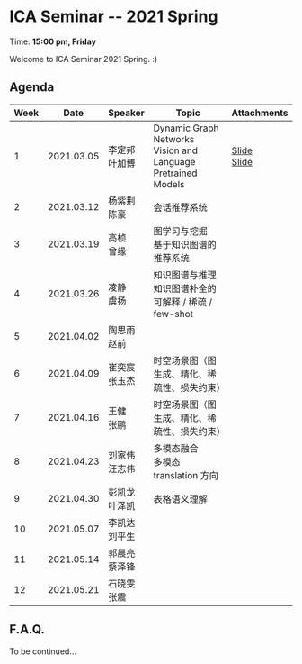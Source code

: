  # ICA Seminar -- 2021 Spring

Time: **15:00 pm, Friday**

Welcome to ICA Seminar 2021 Spring. :)



## Agenda

| Week | Date       | Speaker           | Topic                                                        | Attachments                                                  |
| ---- | ---------- | ----------------- | ------------------------------------------------------------ | ------------------------------------------------------------ |
| 1    | 2021.03.05 | 李定邦<br/>叶加博 | Dynamic Graph Networks<br/>Vision and Language Pretrained Models | [Slide](./week1/DynamicGraphModels.pdf)<br/>[Slide](./week1/VisionLanguagePretrain.pdf) |
| 2    | 2021.03.12 | 杨紫荆<br/>陈豪   | 会话推荐系统                                                 |                                                              |
| 3    | 2021.03.19 | 高桢<br/>曾缘     | 图学习与挖掘<br/>基于知识图谱的推荐系统                      |                                                              |
| 4    | 2021.03.26 | 凌静<br/>虞扬     | 知识图谱与推理<br/>知识图谱补全的可解释 / 稀疏 / few-shot    |                                                              |
| 5    | 2021.04.02 | 陶思雨<br/>赵前   |                                                              |                                                              |
| 6    | 2021.04.09 | 崔奕宸<br/>张玉杰 | 时空场景图（图生成、精化、稀疏性、损失约束）                 |                                                              |
| 7    | 2021.04.16 | 王健<br/>张鹏     | 时空场景图（图生成、精化、稀疏性、损失约束）                 |                                                              |
| 8    | 2021.04.23 | 刘家伟<br/>汪志伟 | 多模态融合<br/>多模态 translation 方向                       |                                                              |
| 9    | 2021.04.30 | 彭凯龙<br/>叶泽凯 | 表格语义理解<br/>                                            |                                                              |
| 10   | 2021.05.07 | 李凯达<br/>刘平生 |                                                              |                                                              |
| 11   | 2021.05.14 | 郭晨亮<br/>蔡泽锋 |                                                              |                                                              |
| 12   | 2021.05.21 | 石晓雯<br/>张震   |                                                              |                                                              |



## F.A.Q.

To be continued...